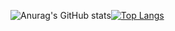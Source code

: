 ![Anurag's GitHub stats](https://github-readme-stats.vercel.app/api?username=ebbaj&show_icons=true&theme=gotham&title_color=fff)[![Top Langs](https://github-readme-stats.vercel.app/api/top-langs/?username=anuraghazra&layout=compact&theme=gotham&title_color=fff&hide=GLSL&langs_count=5)](https://github.com/anuraghazra/github-readme-stats)


<!--
**ebbaj/ebbaj** is a ✨ _special_ ✨ repository because its `README.md` (this file) appears on your GitHub profile.

Here are some ideas to get you started:

- 🔭 I’m currently working on ...
- 🌱 I’m currently learning ...
- 👯 I’m looking to collaborate on ...
- 🤔 I’m looking for help with ...
- 💬 Ask me about ...
- 📫 How to reach me: ...
- 😄 Pronouns: ...
- ⚡ Fun fact: ...
-->
